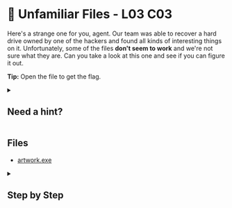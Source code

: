 # 📂 Unfamiliar Files - L03 C03

Here's a strange one for you, agent. Our team was able to recover a hard drive owned by one of the hackers and found all kinds of interesting things on it. Unfortunately, some of the files **don't seem to work** and we're not sure what they are. Can you take a look at this one and see if you can figure it out.

**Tip:** Open the file to get the flag.

<details><summary>

## Need a hint?</summary>

```txt
💡 Hint: Did you know Linux has a built-in file identification command called 'File'?
```

</details>

## Files

- [artwork.exe](/assets/unfamiliarfiles2.exe)

<details><summary>

## Step by Step</summary>

- Download the file on a Linux machine
- Run `file filename`
- Change the extentsion type from .exe to `.png`
- Looking at the image, the flag is in plain text

![artwork.png](/assets/unfamiliarfiles1.png)

`flag: 9enfsu!`

</details>
